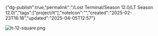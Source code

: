 
{"dg-publish":true,"permalink":"/Lost Terminal/Season 12.0/LT Season 12.0/","tags":["project/lt"],"noteIcon":"","created":"2025-02-23T16:18","updated":"2025-04-05T12:57"}



![lt-12-square.png](/img/user/lt-12-square.png)

 